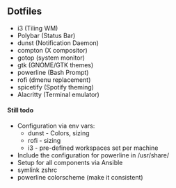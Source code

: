 ## Dotfiles

 - i3 (Tiling WM)
 - Polybar (Status Bar)
 - dunst (Notification Daemon)
 - compton (X compositor)
 - gotop (system monitor)
 - gtk (GNOME/GTK themes)
 - powerline (Bash Prompt)
 - rofi (dmenu replacement)
 - spicetify (Spotify theming)
 - Alacritty (Terminal emulator)

#### Still todo
 - Configuration via env vars:
   - dunst - Colors, sizing
   - rofi - sizing
   - i3 - pre-defined workspaces set per machine
 - Include the configuration for powerline in /usr/share/
 - Setup for all components via Ansible
 - symlink zshrc
 - powerline colorscheme (make it consistent)